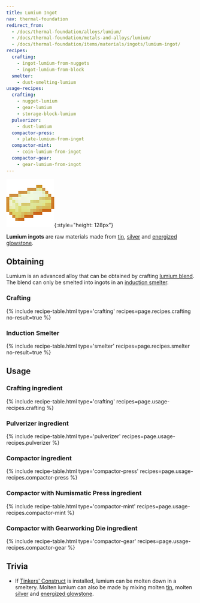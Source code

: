 ```yaml
---
title: Lumium Ingot
nav: thermal-foundation
redirect_from:
  - /docs/thermal-foundation/alloys/lumium/
  - /docs/thermal-foundation/metals-and-alloys/lumium/
  - /docs/thermal-foundation/items/materials/ingots/lumium-ingot/
recipes:
  crafting:
    - ingot-lumium-from-nuggets
    - ingot-lumium-from-block
  smelter:
    - dust-smelting-lumium
usage-recipes:
  crafting:
    - nugget-lumium
    - gear-lumium
    - storage-block-lumium
  pulverizer:
    - dust-lumium
  compactor-press:
    - plate-lumium-from-ingot
  compactor-mint:
    - coin-lumium-from-ingot
  compactor-gear:
    - gear-lumium-from-ingot
---
```


![Lumium ingot](/assets/images/thermal-foundation/ingot-lumium.png){:style="height: 128px"}


**Lumium ingots** are raw materials made from [tin](/docs/tin-ingot/),
[silver](/docs/silver-ingot/) and [energized
glowstone](/docs/energized-glowstone/).


Obtaining
---------

Lumium is an advanced alloy that can be obtained by crafting [lumium
blend](/docs/lumium-blend/). The
blend can only be smelted into ingots in an [induction
smelter](/docs/induction-smelter/).

### Crafting
{% include recipe-table.html type='crafting' recipes=page.recipes.crafting no-result=true %}

### Induction Smelter
{% include recipe-table.html type='smelter' recipes=page.recipes.smelter no-result=true %}


Usage
-----

### Crafting ingredient
{% include recipe-table.html type='crafting' recipes=page.usage-recipes.crafting %}

### Pulverizer ingredient
{% include recipe-table.html type='pulverizer' recipes=page.usage-recipes.pulverizer %}

### Compactor ingredient
{% include recipe-table.html type='compactor-press' recipes=page.usage-recipes.compactor-press %}

### Compactor with Numismatic Press ingredient
{% include recipe-table.html type='compactor-mint' recipes=page.usage-recipes.compactor-mint %}

### Compactor with Gearworking Die ingredient
{% include recipe-table.html type='compactor-gear' recipes=page.usage-recipes.compactor-gear %}


Trivia
------

* If [Tinkers'
  Construct](https://minecraft.curseforge.com/projects/tinkers-construct) is
  installed, lumium can be molten down in a smeltery. Molten lumium can also be
  made by mixing molten [tin](/docs/tin-ingot/), molten
  [silver](/docs/silver-ingot/) and [energized
  glowstone](/docs/energized-glowstone/).
